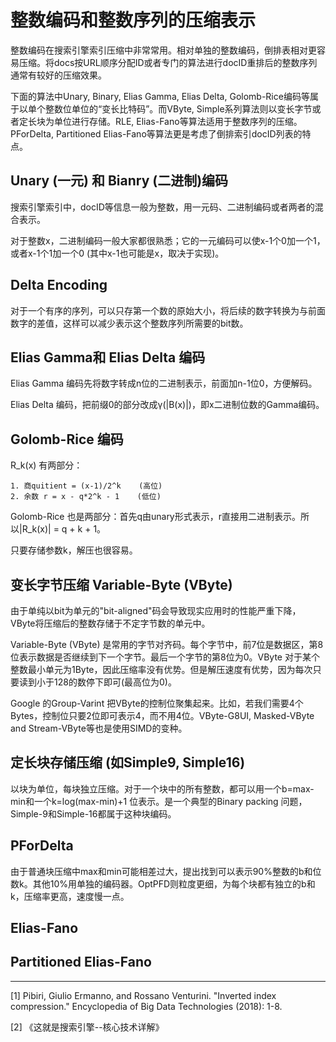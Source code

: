 # 整数编码和整数序列的压缩表示

整数编码在搜索引擎索引压缩中非常常用。相对单独的整数编码，倒排表相对更容易压缩。将docs按URL顺序分配ID或者专门的算法进行docID重排后的整数序列通常有较好的压缩效果。

下面的算法中Unary, Binary, Elias Gamma, Elias Delta, Golomb-Rice编码等属于以单个整数位单位的“变长比特码”。而VByte, Simple系列算法则以变长字节或者定长块为单位进行存储。RLE, Elias-Fano等算法适用于整数序列的压缩。PForDelta, Partitioned Elias-Fano等算法更是考虑了倒排索引docID列表的特点。

## Unary (一元) 和 Bianry (二进制)编码

搜索引擎索引中，docID等信息一般为整数，用一元码、二进制编码或者两者的混合表示。

对于整数x，二进制编码一般大家都很熟悉；它的一元编码可以使x-1个0加一个1，或者x-1个1加一个0 (其中x-1也可能是x，取决于实现)。

## Delta Encoding

对于一个有序的序列，可以只存第一个数的原始大小，将后续的数字转换为与前面数字的差值，这样可以减少表示这个整数序列所需要的bit数。

## Elias Gamma和 Elias Delta 编码

Elias Gamma 编码先将数字转成n位的二进制表示，前面加n-1位0，方便解码。

Elias Delta 编码，把前缀0的部分改成γ(|B(x)|)，即x二进制位数的Gamma编码。

## Golomb-Rice 编码

R_k(x) 有两部分：
```
1. 商quitient = (x-1)/2^k    (高位)
2. 余数 r = x - q*2^k - 1    (低位)
```
Golomb-Rice 也是两部分：首先q由unary形式表示，r直接用二进制表示。所以|R_k(x)| = q + k + 1。

只要存储参数k，解压也很容易。

## 变长字节压缩 Variable-Byte (VByte) 

由于单纯以bit为单元的"bit-aligned"码会导致现实应用时的性能严重下降，VByte将压缩后的整数存储于不定字节数的单元中。

Variable-Byte (VByte) 是常用的字节对齐码。每个字节中，前7位是数据区，第8位表示数据是否继续到下一个字节。最后一个字节的第8位为0。VByte 对于某个整数最小单元为1Byte，因此压缩率没有优势。但是解压速度有优势，因为每次只要读到小于128的数停下即可(最高位为0)。

Google 的Group-Varint 把VByte的控制位聚集起来。比如，若我们需要4个Bytes，控制位只要2位即可表示4，而不用4位。VByte-G8UI, Masked-VByte and Stream-VByte等也是使用SIMD的变种。

## 定长块存储压缩 (如Simple9, Simple16)

以块为单位，每块独立压缩。对于一个块中的所有整数，都可以用一个b=max-min和一个k=log(max-min)+1 位表示。是一个典型的Binary packing 问题，Simple-9和Simple-16都属于这种块编码。

## PForDelta

由于普通块压缩中max和min可能相差过大，提出找到可以表示90%整数的b和位数k。其他10%用单独的编码器。OptPFD则粒度更细，为每个块都有独立的b和k，压缩率更高，速度慢一点。

## Elias-Fano

## Partitioned Elias-Fano







---

[1] Pibiri, Giulio Ermanno, and Rossano Venturini. "Inverted index compression." Encyclopedia of Big Data Technologies (2018): 1-8.


[2] 《这就是搜索引擎--核心技术详解》